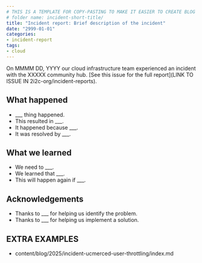 ```yaml
---
# THIS IS A TEMPLATE FOR COPY-PASTING TO MAKE IT EASIER TO CREATE BLOG POSTS
# folder name: incident-short-title/
title: "Incident report: Brief description of the incident"
date: "2999-01-01"
categories:
- incident-report
tags:
- cloud
---
```


On MMMM DD, YYYY our cloud infrastructure team experienced an incident with the XXXXX community hub. [See this issue for the full report](LINK TO ISSUE IN 2i2c-org/incident-reports).

## What happened

- ___ thing happened.
- This resulted in ___.
- It happened because ___.
- It was resolved by ___.

## What we learned

- We need to ___.
- We learned that ___.
- This will happen again if ___.

## Acknowledgements

- Thanks to ___ for helping us identify the problem.
- Thanks to ___ for helping us implement a solution.

## EXTRA EXAMPLES

- content/blog/2025/incident-ucmerced-user-throttling/index.md